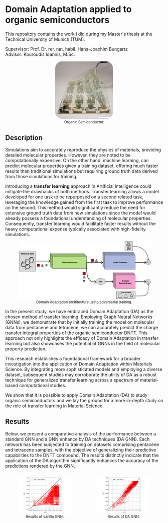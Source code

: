 # Domain Adaptation applied to organic semiconductors
This repository contains the work I did during my Master's thesis at the Technical University of Munich (TUM). 

Supervisor: Prof. Dr. rer. nat. habil. Hans-Joachim Bungartz  
Advisor: Kouroudis Ioannis, M.Sc.

<div style="text-align: center;">
<figure>
    <img src="img/organic_semicond.png" width="200" />
    <figcaption style="font-size: 0.8em;">Organic Semiconductor.</figcaption>
</figure>
</div>

## Description 
Simulations aim to accurately reproduce the physics of materials, providing detailed molecular properties. However, they are noted to be computationally expensive. On the other hand, machine learning, can predict molecular properties given a training dataset, offering much faster results than traditional simulations but requiring ground truth data derived from those simulations for training.

Introducing a __transfer learning__ approach in Artificial Intelligence could mitigate the drawbacks of both methods. Transfer learning allows a model developed for one task to be repurposed on a second related task, leveraging the knowledge gained from the first task to improve performance on the second. This method would significantly reduce the need for extensive ground truth data from new simulations since the model would already possess a foundational understanding of molecular properties. Consequently, transfer learning would facilitate faster results without the heavy computational expense typically associated with high-fidelity simulations.

<div style="text-align: center;">
<figure>
    <img src="img/model_da.png" width="500" />
    <figcaption style="font-size: 0.8em;">Domain Adaptation architecture using adversarial training.</figcaption>
</figure>
</div>

In the present study, we have embraced Domain Adaptation (DA) as the chosen method of transfer learning. Employing Graph Neural Networks (GNNs), we demonstrate that by initially training the model on molecular data from pentacene and tetracene, we can accurately predict the charge transfer integral properties of the organic semiconductor DNTT. This approach not only highlights the efficacy of Domain Adaptation in transfer learning but also showcases the potential of GNNs in the field of molecular property prediction.

This research establishes a foundational framework for a broader investigation into the application of Domain Adaptation within Materials Science. By integrating more sophisticated models and employing a diverse dataset, subsequent studies may corroborate the utility of DA as a robust technique for generalized transfer learning across a spectrum of material-based computational studies.

We show that it is possible to apply Domain Adaptation (DA) to study organic semiconductors and we lay the ground for a more in-depth study on the role of transfer learning in Material Science. 


## Results
Below, we present a comparative analysis of the performance between a standard GNN and a GNN enhance by DA techniques (DA GNN). Each network has been subjected to training on datasets comprising pentacene and tetracene samples, with the objective of generalizing their predictive capabilities to the DNTT compound. The results distinctly indicate that the application of the DA algorithm significantly enhances the accuracy of the predictions rendered by the GNN.

<div style="display: flex; justify-content: space-around;">
<figure>
    <img src="img/vanilla_result.png" width="200" />
    <figcaption style="font-size: 0.8em; text-align: center;">Results of vanilla GNN.</figcaption>
</figure>
<figure>
    <img src="img/da_result.png" width="200" />
    <figcaption style="font-size: 0.8em; text-align: center;">Results of DA GNN.</figcaption>
</figure>
</div>
